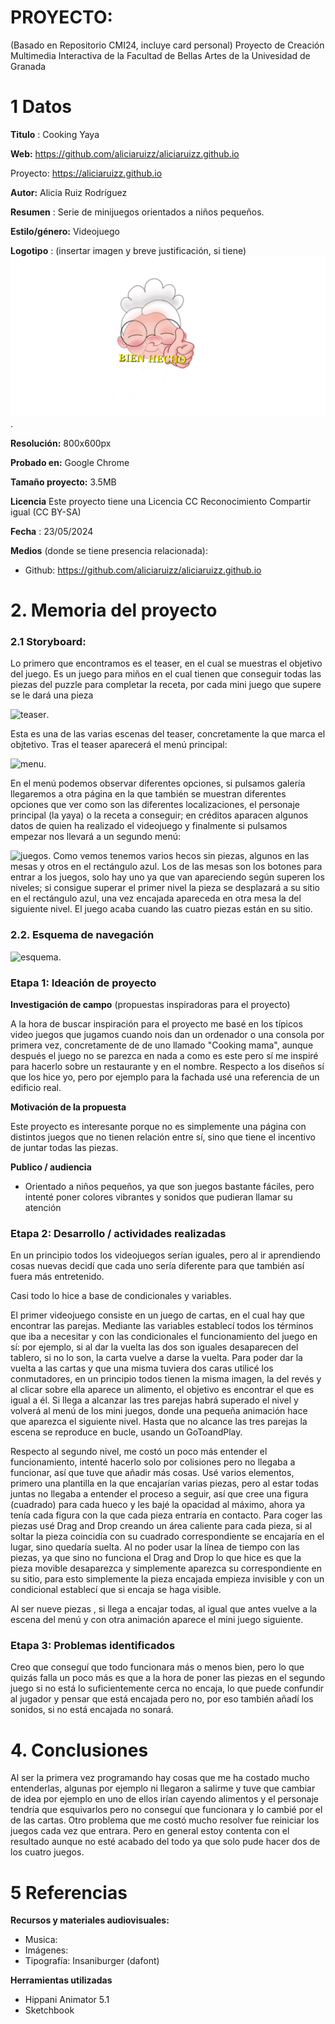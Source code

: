 # PROYECTO: 

(Basado en Repositorio CMI24, incluye card personal)
Proyecto de Creación Multimedia Interactiva de la  Facultad de Bellas Artes de la Univesidad de Granada



# 1 Datos 



**Titulo** : Cooking Yaya

**Web:**   https://github.com/aliciaruizz/aliciaruizz.github.io

Proyecto: https://aliciaruizz.github.io


**Autor:**  Alicia Ruiz Rodríguez

**Resumen** : Serie de minijuegos orientados a niños pequeños.

**Estilo/género:**  Videojuego 

**Logotipo** : (insertar imagen y breve justificación, si  tiene) 
![logo](https://github.com/aliciaruizz/CMI24/blob/main/cara1.png).


**Resolución:** 800x600px 

**Probado en:**    Google Chrome 

**Tamaño proyecto:** 3.5MB 

**Licencia** Este proyecto tiene una Licencia CC Reconocimiento Compartir igual (CC BY-SA)

**Fecha** : 23/05/2024

**Medios** (donde se tiene presencia relacionada):

- Github: https://github.com/aliciaruizz/aliciaruizz.github.io





# 2. Memoria del proyecto 

### 2.1 Storyboard: 

Lo primero que encontramos es el teaser, en el cual se muestras el objetivo del juego. Es un juego para miños en el cual tienen que conseguir todas las piezas del puzzle para completar la receta, por cada mini juego que supere se le dará una pieza

![teaser](https://github.com/aliciaruizz/aliciaruizz.github.io/blob/main/teaser.png).

Esta es una de las varias escenas del teaser, concretamente la que marca el objtetivo. Tras el teaser aparecerá el menú principal:

![menu](https://github.com/aliciaruizz/aliciaruizz.github.io/blob/main/menu.png).

En el menú podemos observar diferentes opciones, si pulsamos galería llegaremos a otra página en la que también se muestran diferentes opciones que ver como son las diferentes localizaciones, el personaje principal (la yaya) o la receta a conseguir; en créditos aparacen algunos datos de quien ha realizado el videojuego y finalmente si pulsamos empezar nos llevará a un segundo menú:

![juegos](https://github.com/aliciaruizz/aliciaruizz.github.io/blob/main/juegos.png).
Como vemos tenemos varios hecos sin piezas, algunos en las mesas y otros en el rectángulo azul.
Los de las mesas son los botones para entrar a los juegos, solo hay uno ya que van apareciendo según superen los niveles; si consigue superar el primer nivel la pieza se desplazará a su sitio en el rectángulo azul, una vez encajada apareceda en otra mesa la del siguiente nivel.
El juego acaba cuando las cuatro piezas están en su sitio.


### 2.2. Esquema de navegación 

![esquema](https://github.com/aliciaruizz/aliciaruizz.github.io/blob/main/diograma%20juego.jpg).




### Etapa 1: Ideación de proyecto

**Investigación de campo** (propuestas inspiradoras para el proyecto)

A la hora de buscar inspiración para el proyecto me basé en los típicos video juegos que jugamos cuando nois dan un ordenador o una consola por primera vez, concretamente de de uno llamado "Cooking mama", aunque después el juego no se parezca en nada a como es este pero sí me inspiré para hacerlo sobre un restaurante y en el nombre. Respecto a los diseños sí que los hice yo, pero por ejemplo para la fachada usé una referencia de un edificio real.



**Motivación de la propuesta** 

Este  proyecto es interesante porque no es simplemente una página con distintos juegos que no tienen relación entre sí, sino que tiene el incentivo de juntar todas las piezas.



**Publico / audiencia**

- Orientado a niños pequeños, ya que son juegos bastante fáciles, pero intenté poner colores vibrantes y sonidos que pudieran llamar su atención





### Etapa 2: Desarrollo / actividades realizadas

En un principio todos los videojuegos serían iguales, pero al ir aprendiendo cosas nuevas decidí que cada uno sería diferente para que también así fuera más entretenido.

Casi todo lo hice a base de condicionales y variables.

El primer videojuego consiste en un juego de cartas, en el cual hay que encontrar las parejas.
Mediante las variables establecí todos los términos que iba a necesitar y con las condicionales el funcionamiento del juego en sí: por ejemplo, si al dar la vuelta las dos son iguales desaparecen del tablero, si no lo son, la carta vuelve a darse la vuelta.
Para poder dar la vuelta a las cartas y que una misma tuviera dos caras utilicé los conmutadores, en un principio todos tienen la misma imagen, la del revés y al clicar sobre ella aparece un alimento, el objetivo es encontrar el que es igual a él.
Si llega a alcanzar las tres parejas habrá superado el nivel y volverá al menú de los mini juegos, donde una pequeña animación hace que aparezca el siguiente nivel.
Hasta que no alcance las tres parejas la escena se reproduce en bucle, usando un GoToandPlay.

Respecto al segundo nivel, me costó un poco más entender el funcionamiento, intenté hacerlo solo por colisiones pero no llegaba a funcionar, así que tuve que añadir más cosas.
Usé varios elementos, primero una plantilla en la que encajarían varias piezas, pero al estar todas juntas no llegaba a entender el proceso a seguir, así que cree una figura (cuadrado) para cada hueco y les bajé la opacidad al máximo, ahora ya tenía cada figura con la que cada pieza entraría en contacto.
Para coger las piezas usé Drag and Drop creando un área caliente para cada pieza, si al soltar la pieza coincidía con su cuadrado correspondiente se encajaría en el lugar, sino quedaría suelta. 
Al no poder usar la línea de tiempo con las piezas, ya que sino no funciona el Drag and Drop lo que hice es que la pieza movible desaparezca y simplemente aparezca su correspondiente en su sitio, para esto simplemente la pieza encajada empieza invisible y con un condicional establecí que si encaja se haga visible.

Al ser nueve piezas , si llega a encajar todas, al igual que antes vuelve a la escena del menú y con otra animación aparece el mini juego siguiente.



### Etapa 3: Problemas identificados

Creo que conseguí que todo funcionara más o menos bien, pero lo que quizás falla un poco más es que a la hora de poner las piezas en el segundo juego si no está lo suficientemente cerca no encaja, lo que puede confundir al jugador y pensar que está encajada pero no, por eso también añadí los sonidos, si no está encajada no sonará.



# 4. Conclusiones 

Al ser la primera vez programando hay cosas que me ha costado mucho entenderlas, algunas por ejemplo ni llegaron a salirme y tuve que cambiar de idea por ejemplo en uno de ellos irían cayendo alimentos y el personaje tendría que esquivarlos pero no conseguí que funcionara y lo cambié por el de las cartas. Otro problema que me costó mucho resolver fue reiniciar los juegos cada vez que entrara. Pero en general estoy contenta con el resultado aunque no esté acabado del todo ya que solo pude hacer dos de los cuatro juegos.







# 5 Referencias 


**Recursos y materiales audiovisuales:**

* Musica:  
* Imágenes:  
* Tipografía: Insaniburger (dafont)

**Herramientas utilizadas**

- Hippani Animator 5.1
- Sketchbook



